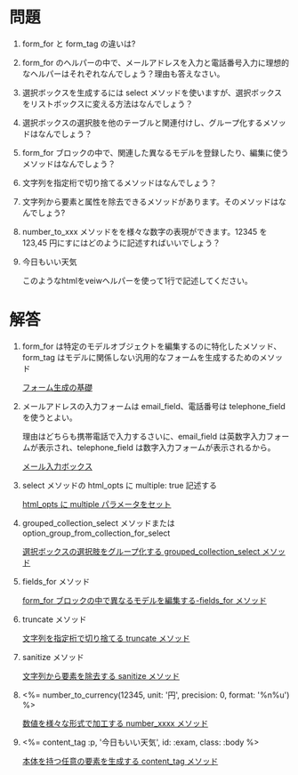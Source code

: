# 問題

1. form_for と form_tag の違いは?

1. form_for のヘルパーの中で、メールアドレスを入力と電話番号入力に理想的なヘルパーはそれぞれなんでしょう？理由も答えなさい。

1. 選択ボックスを生成するには select メソッドを使いますが、選択ボックスをリストボックスに変える方法はなんでしょう？

1. 選択ボックスの選択肢を他のテーブルと関連付けし、グループ化するメソッドはなんでしょう？

1. form_for ブロックの中で、関連した異なるモデルを登録したり、編集に使うメソッドはなんでしょう？

1. 文字列を指定桁で切り捨てるメソッドはなんでしょう？

1. 文字列から要素と属性を除去できるメソッドがあります。そのメソッドはなんでしょう?

1. number_to_xxx メソッドをを様々な数字の表現ができます。12345 を 123,45 円にすにはどのように記述すればいいでしょう？

1. <p id="exam" class="body">今日もいい天気</p>このようなhtmlをveiwヘルパーを使って1行で記述してください。

# 解答

1. form_for は特定のモデルオブジェクトを編集するのに特化したメソッド、form_tag はモデルに関係しない汎用的なフォームを生成するためのメソッド

   [フォーム生成の基礎](https://qiita.com/nyan_tech_24/private/17466a7433ed0a314876#%E3%83%95%E3%82%A9%E3%83%BC%E3%83%A0%E7%94%9F%E6%88%90%E3%81%AE%E5%9F%BA%E7%A4%8E)

1. メールアドレスの入力フォームは email_field、電話番号は telephone_field を使うとよい。

   理由はどちらも携帯電話で入力するさいに、email_field は英数字入力フォームが表示され、telephone_field は数字入力フォームが表示されるから。

   [メール入力ボックス](https://qiita.com/nyan_tech_24/private/17466a7433ed0a314876#%E3%83%A1%E3%83%BC%E3%83%AB%E5%85%A5%E5%8A%9B%E3%83%9C%E3%83%83%E3%82%AF%E3%82%B9)

1. select メソッドの html_opts に multiple: true 記述する

   [html_opts に multiple パラメータをセット](https://qiita.com/nyan_tech_24/private/17466a7433ed0a314876#html_opts%E3%81%ABmultiple%E3%83%91%E3%83%A9%E3%83%A1%E3%83%BC%E3%82%BF%E3%82%92%E3%82%BB%E3%83%83%E3%83%88)

1. grouped_collection_select メソッドまたは option_group_from_collection_for_select

   [選択ボックスの選択肢をグループ化する grouped_collection_select メソッド](https://qiita.com/nyan_tech_24/private/17466a7433ed0a314876#%E9%81%B8%E6%8A%9E%E3%83%9C%E3%83%83%E3%82%AF%E3%82%B9%E3%81%AE%E9%81%B8%E6%8A%9E%E8%82%A2%E3%82%92%E3%82%B0%E3%83%AB%E3%83%BC%E3%83%97%E5%8C%96%E3%81%99%E3%82%8B-grouped_collection_select%E3%83%A1%E3%82%BD%E3%83%83%E3%83%89)

1. fields_for メソッド

   [form_for ブロックの中で異なるモデルを編集する-fields_for メソッド](https://qiita.com/nyan_tech_24/private/17466a7433ed0a314876#%E9%81%B8%E6%8A%9E%E3%83%9C%E3%83%83%E3%82%AF%E3%82%B9%E3%81%AE%E9%81%B8%E6%8A%9E%E8%82%A2%E3%82%92%E3%82%B0%E3%83%AB%E3%83%BC%E3%83%97%E5%8C%96%E3%81%99%E3%82%8B-grouped_collection_select%E3%83%A1%E3%82%BD%E3%83%83%E3%83%89)

1. truncate メソッド

   [文字列を指定桁で切り捨てる truncate メソッド](https://qiita.com/nyan_tech_24/private/17466a7433ed0a314876#%E6%96%87%E5%AD%97%E5%88%97%E3%82%92%E6%8C%87%E5%AE%9A%E6%A1%81%E3%81%A7%E5%88%87%E3%82%8A%E6%8D%A8%E3%81%A6%E3%82%8B-truncate-%E3%83%A1%E3%82%BD%E3%83%83%E3%83%89)

1. sanitize メソッド

   [文字列から要素を除去する sanitize メソッド](https://qiita.com/nyan_tech_24/private/17466a7433ed0a314876#%E6%96%87%E5%AD%97%E5%88%97%E3%81%8B%E3%82%89%E8%A6%81%E7%B4%A0%E3%82%92%E9%99%A4%E5%8E%BB%E3%81%99%E3%82%8B-sanitize-%E3%83%A1%E3%82%BD%E3%83%83%E3%83%89)

1. <%= number_to_currency(12345, unit: '円', precision: 0, format: '%n%u') %>

   [数値を様々な形式で加工する number_xxxx メソッド](https://qiita.com/nyan_tech_24/private/17466a7433ed0a314876#%E6%95%B0%E5%80%A4%E3%82%92%E6%A7%98%E3%80%85%E3%81%AA%E5%BD%A2%E5%BC%8F%E3%81%A7%E5%8A%A0%E5%B7%A5%E3%81%99%E3%82%8B-number_xxxx-%E3%83%A1%E3%82%BD%E3%83%83%E3%83%89)

1. <%= content_tag :p, '今日もいい天気', id: :exam, class: :body %>

   [本体を持つ任意の要素を生成する content_tag メソッド](https://qiita.com/nyan_tech_24/private/17466a7433ed0a314876#%E6%9C%AC%E4%BD%93%E3%82%92%E6%8C%81%E3%81%A4%E4%BB%BB%E6%84%8F%E3%81%AE%E8%A6%81%E7%B4%A0%E3%82%92%E7%94%9F%E6%88%90%E3%81%99%E3%82%8B-content_tag-%E3%83%A1%E3%82%BD%E3%83%83%E3%83%89)

